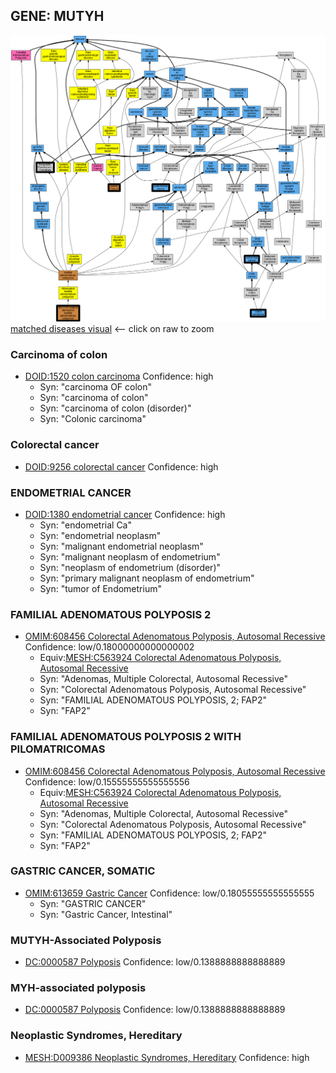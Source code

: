 
## GENE: MUTYH

![image](MUTYH.png)
[matched diseases visual](MUTYH.png)  <-- click on raw to zoom


### Carcinoma of colon
 * [DOID:1520 colon carcinoma](http://beta.monarchinitiative.org/disease/DOID:1520) Confidence: high
    * Syn: "carcinoma OF colon"
    * Syn: "carcinoma of colon"
    * Syn: "carcinoma of colon (disorder)"
    * Syn: "Colonic carcinoma"

### Colorectal cancer
 * [DOID:9256 colorectal cancer](http://beta.monarchinitiative.org/disease/DOID:9256) Confidence: high

### ENDOMETRIAL CANCER
 * [DOID:1380 endometrial cancer](http://beta.monarchinitiative.org/disease/DOID:1380) Confidence: high
    * Syn: "endometrial Ca"
    * Syn: "endometrial neoplasm"
    * Syn: "malignant endometrial neoplasm"
    * Syn: "malignant neoplasm of endometrium"
    * Syn: "neoplasm of endometrium (disorder)"
    * Syn: "primary malignant neoplasm of endometrium"
    * Syn: "tumor of Endometrium"

### FAMILIAL ADENOMATOUS POLYPOSIS 2
 * [OMIM:608456 Colorectal Adenomatous Polyposis, Autosomal Recessive](http://beta.monarchinitiative.org/disease/OMIM:608456) Confidence: low/0.18000000000000002
    * Equiv:[MESH:C563924 Colorectal Adenomatous Polyposis, Autosomal Recessive](http://beta.monarchinitiative.org/disease/MESH:C563924)
    * Syn: "Adenomas, Multiple Colorectal, Autosomal Recessive"
    * Syn: "Colorectal Adenomatous Polyposis, Autosomal Recessive"
    * Syn: "FAMILIAL ADENOMATOUS POLYPOSIS, 2; FAP2"
    * Syn: "FAP2"

### FAMILIAL ADENOMATOUS POLYPOSIS 2 WITH PILOMATRICOMAS
 * [OMIM:608456 Colorectal Adenomatous Polyposis, Autosomal Recessive](http://beta.monarchinitiative.org/disease/OMIM:608456) Confidence: low/0.15555555555555556
    * Equiv:[MESH:C563924 Colorectal Adenomatous Polyposis, Autosomal Recessive](http://beta.monarchinitiative.org/disease/MESH:C563924)
    * Syn: "Adenomas, Multiple Colorectal, Autosomal Recessive"
    * Syn: "Colorectal Adenomatous Polyposis, Autosomal Recessive"
    * Syn: "FAMILIAL ADENOMATOUS POLYPOSIS, 2; FAP2"
    * Syn: "FAP2"

### GASTRIC CANCER, SOMATIC
 * [OMIM:613659 Gastric Cancer](http://beta.monarchinitiative.org/disease/OMIM:613659) Confidence: low/0.18055555555555555
    * Syn: "GASTRIC CANCER"
    * Syn: "Gastric Cancer, Intestinal"

### MUTYH-Associated Polyposis
 * [DC:0000587 Polyposis](http://beta.monarchinitiative.org/disease/DC:0000587) Confidence: low/0.1388888888888889

### MYH-associated polyposis
 * [DC:0000587 Polyposis](http://beta.monarchinitiative.org/disease/DC:0000587) Confidence: low/0.1388888888888889

### Neoplastic Syndromes, Hereditary
 * [MESH:D009386 Neoplastic Syndromes, Hereditary](http://beta.monarchinitiative.org/disease/MESH:D009386) Confidence: high
